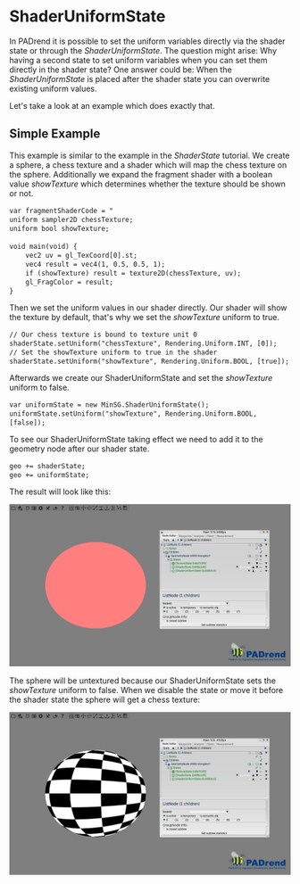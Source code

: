 <!------------------------------------------------------------------------------------------------
This work is licensed under the Creative Commons Attribution-ShareAlike 4.0 International License.
 To view a copy of this license, visit http://creativecommons.org/licenses/by-sa/4.0/.
 Author: Stanislaw Eppinger (eppinger@mail.uni-paderborn.de)
 PADrend Version 1.0.0
------------------------------------------------------------------------------------------------->

# ShaderUniformState
In PADrend it is possible to set the uniform variables directly via the shader state or through the *ShaderUniformState*. The question might arise: Why having a second state to set uniform variables when you can set them directly in the shader state? One answer could be: When the *ShaderUniformState* is placed after the shader state you can overwrite existing uniform values. 

Let's take a look at an example which does exactly that. 

## Simple Example
This example is similar to the example in the *ShaderState* tutorial. We create a sphere, a chess texture and a shader which will map the chess texture on the sphere. Additionally we expand the fragment shader with a boolean value *showTexture* which determines whether the texture should be shown or not.

<!---INCLUDE src=ShaderUniformState.escript, start=32, end=41--->
<!---BEGINN_CODESECTION--->
<!---Automaticly generated section. Do not edit!!!--->
    var fragmentShaderCode = "
    uniform sampler2D chessTexture;
    uniform bool showTexture;
    
    void main(void) {
        vec2 uv = gl_TexCoord[0].st;
        vec4 result = vec4(1, 0.5, 0.5, 1);
        if (showTexture) result = texture2D(chessTexture, uv);
        gl_FragColor = result;
    }
<!---END_CODESECTION--->

Then we set the uniform values in our shader directly. Our shader will show the texture by default, that's why we set the *showTexture* uniform to true.

<!---INCLUDE src=ShaderUniformState.escript, start=47, end=50--->
<!---BEGINN_CODESECTION--->
<!---Automaticly generated section. Do not edit!!!--->
    // Our chess texture is bound to texture unit 0
    shaderState.setUniform("chessTexture", Rendering.Uniform.INT, [0]);
    // Set the showTexture uniform to true in the shader
    shaderState.setUniform("showTexture", Rendering.Uniform.BOOL, [true]);
<!---END_CODESECTION--->

Afterwards we create our ShaderUniformState and set the *showTexture* uniform to false.

<!---INCLUDE src=ShaderUniformState.escript, start=53, end=54--->
<!---BEGINN_CODESECTION--->
<!---Automaticly generated section. Do not edit!!!--->
    var uniformState = new MinSG.ShaderUniformState();
    uniformState.setUniform("showTexture", Rendering.Uniform.BOOL, [false]);
<!---END_CODESECTION--->

To see our ShaderUniformState taking effect we need to add it to the geometry node after our shader state.

<!---INCLUDE src=ShaderUniformState.escript, start=58, end=59--->
<!---BEGINN_CODESECTION--->
<!---Automaticly generated section. Do not edit!!!--->
    geo += shaderState;
    geo += uniformState;
<!---END_CODESECTION--->

The result will look like this:

![Untextured Sphere](pinkSphere.png)

The sphere will be untextured because our ShaderUniformState sets the *showTexture* uniform to false. When we disable the state or move it before the shader state the sphere will get a chess texture:

![Untextured Sphere](texturedSphere.png)



